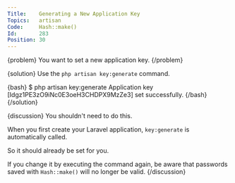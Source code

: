 ```yaml
---
Title:    Generating a New Application Key
Topics:   artisan
Code:     Hash::make()
Id:       283
Position: 30
---
```


{problem}
You want to set a new application key.
{/problem}

{solution}
Use the `php artisan key:generate` command.

{bash}
$ php artisan key:generate
Application key [Idgz1PE3zO9iNc0E3oeH3CHDPX9MzZe3] set successfully.
{/bash}
{/solution}

{discussion}
You shouldn't need to do this.

When you first create your Laravel application, `key:generate` is automatically called.

So it should already be set for you.

If you change it by executing the command again, be aware that passwords saved with `Hash::make()` will no longer be valid.
{/discussion}
